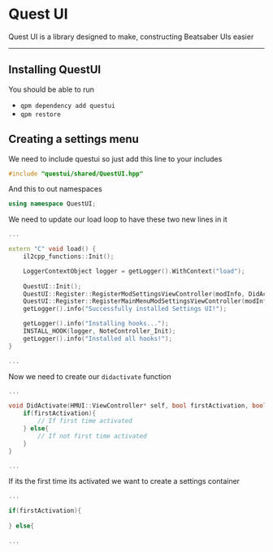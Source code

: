 # Quest UI

Quest UI is a library designed to make, constructing Beatsaber UIs easier

---

## Installing QuestUI
<a id="installing"></a>

You should be able to run
- `qpm dependency add questui`
- `qpm restore`

## Creating a settings menu
<a id="settings-menu"></a>

We need to include questui so just add this line to your includes
```cpp
#include "questui/shared/QuestUI.hpp"
```
And this to out namespaces
```cpp
using namespace QuestUI;
```

We need to update our load loop to have these two new lines in it

```cpp
...

extern "C" void load() {
    il2cpp_functions::Init();

    LoggerContextObject logger = getLogger().WithContext("load");
    
    QuestUI::Init();                                                                    // <-----
    QuestUI::Register::RegisterModSettingsViewController(modInfo, DidActivate);         // <----- This Adds a button in the settings menu
    QuestUI::Register::RegisterMainMenuModSettingsViewController(modInfo, DidActivate); // <----- This Adds a button in the main menu
    getLogger().info("Successfully installed Settings UI!");                            // <-----

    getLogger().info("Installing hooks...");
    INSTALL_HOOK(logger, NoteController_Init);
    getLogger().info("Installed all hooks!");
}

...
```

Now we need to create our `didactivate` function 

```cpp
...

void DidActivate(HMUI::ViewController* self, bool firstActivation, bool addedToHierarchy, bool screenSystemEnabling){
    if(firstActivation){
        // If first time activated
    } else{
        // If not first time activated
    }
}

...
```

If its the first time its activated we want to create a settings container

```cpp
...

if(firstActivation){
    
} else{
    
...
```

